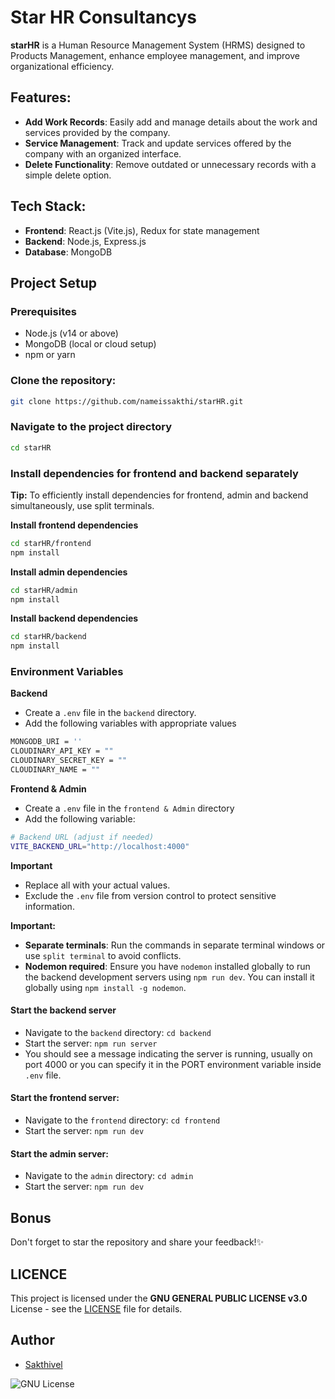 # Star HR Consultancys

**starHR** is a Human Resource Management System (HRMS) designed to Products Management, enhance employee management, and improve organizational efficiency.

## Features:
 - **Add Work Records**: Easily add and manage details about the work and services provided by the company.
 - **Service Management**: Track and update services offered by the company with an organized interface.
 - **Delete Functionality**: Remove outdated or unnecessary records with a simple delete option.

## Tech Stack:
- **Frontend**: React.js (Vite.js), Redux for state management
- **Backend**: Node.js, Express.js
- **Database**: MongoDB

## **Project Setup**

### **Prerequisites**
- Node.js (v14 or above)
- MongoDB (local or cloud setup)
- npm or yarn

### **Clone the repository:**
```bash
git clone https://github.com/nameissakthi/starHR.git
```

### **Navigate to the project directory**
```bash
cd starHR
```

### Install dependencies for frontend and backend separately
**Tip:** To efficiently install dependencies for frontend, admin and backend simultaneously, use split terminals.

**Install frontend dependencies**
```bash
cd starHR/frontend
npm install
```

**Install admin dependencies**
```bash
cd starHR/admin
npm install
```

**Install backend dependencies**
```bash
cd starHR/backend
npm install
```

### Environment Variables
**Backend**
- Create a `.env` file in the `backend` directory.
- Add the following variables with appropriate values

```bash
MONGODB_URI = ''    
CLOUDINARY_API_KEY = ""
CLOUDINARY_SECRET_KEY = ""
CLOUDINARY_NAME = ""
```

**Frontend & Admin**
- Create a `.env` file in the `frontend & Admin` directory
- Add the following variable:
```bash
# Backend URL (adjust if needed)
VITE_BACKEND_URL="http://localhost:4000" 
```

**Important**
- Replace all with your actual values.
- Exclude the `.env` file from version control to protect sensitive information.

**Important:**
- **Separate terminals**: Run the commands in separate terminal windows or use `split terminal` to avoid conflicts.
- **Nodemon required**: Ensure you have `nodemon` installed globally to run the backend development servers using `npm run dev`. You can install it globally using `npm install -g nodemon`.

#### Start the backend server
- Navigate to the `backend` directory: `cd backend`
- Start the server: `npm run server`
- You should see a message indicating the server is running, usually on port 4000 or you can specify it in the PORT environment variable inside `.env` file.

#### Start the frontend server:
- Navigate to the `frontend` directory: `cd frontend`
- Start the server: `npm run dev`

#### Start the admin server:
- Navigate to the `admin` directory: `cd admin`
- Start the server: `npm run dev`

## **Bonus**
Don't forget to star the repository and share your feedback!✨

## **LICENCE**
This project is licensed under the **GNU GENERAL PUBLIC LICENSE v3.0** License - see the [LICENSE](LICENSE) file for details.

## Author
- [Sakthivel](https://github.com/nameissakthi)

![GNU License](https://img.shields.io/badge/License-GNU%20v3.0-green.svg)